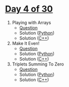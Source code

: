 # [Day 4 of 30](https://www.hackerrank.com/contests/day-4-of-30/challenges "Day 4 of 30 contest link")

1. Playing with Arrays
   - [Question](https://www.hackerrank.com/contests/day-4-of-30/challenges/playing-with-arrays-1-1 "Playing with Arrays")
   - Solution ([Python](Playing%20with%20Arrays/Python/ "Solution in Python"))
   - Solution ([C++](Playing%20with%20Arrays/C++/ "Solution in C++"))
2. Make It Even!
   - [Question](https://www.hackerrank.com/contests/day-4-of-30/challenges/numbers-with-even-number-of-digits-1 "Make It Even!")
   - Solution ([Python](Make%20It%20Even/Python/ "Solution in Python"))
   - Solution ([C++](Playing%20with%20Arrays/C++/ "Solution in C++"))
3. Triplets Summing To Zero
   - [Question](https://www.hackerrank.com/contests/day-4-of-30/challenges/triplets-summing-to-zero "Triplets Summing To Zero")
   - Solution ([Python](Triplets%20Summing%20To%20Zero/Python/ "Solution in Python"))
   - Solution ([C++](Playing%20with%20Arrays/C++/ "Solution in C++"))
